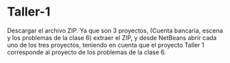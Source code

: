 # Taller-1

Descargar el archivo ZIP. 
Ya que son 3 proyectos, (Cuenta bancaria, escena y los problemas de la clase 6)
extraer el ZIP, y desde NetBeans abrir cada uno de los tres proyectos, teniendo
en cuenta que el proyecto Taller 1 corresponde al proyecto de los
problemas de la clase 6.
